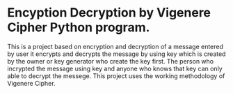 # Encyption Decryption by Vigenere Cipher Python program.
 This is a project based on encryption and decryption of a message entered by user it encrypts and decrypts the message by using key which is created by the owner or key generator  who create the key first. The person who incrypted the message using key and anyone who knows that key can only able to decrypt the messege. 
 This project uses the working methodology of Vigenere Cipher.
